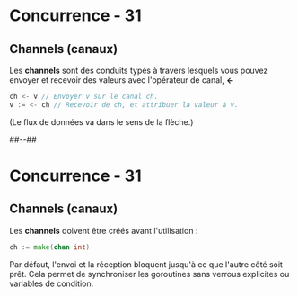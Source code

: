 <!-- .slide: class="with-code" -->

# Concurrence - 31

## Channels (canaux)

Les **channels** sont des conduits typés à travers lesquels vous pouvez envoyer et recevoir des valeurs avec l'opérateur de canal, **<-**

```Go
ch <- v // Envoyer v sur le canal ch.
v := <- ch // Recevoir de ch, et attribuer la valeur à v.
```

(Le flux de données va dans le sens de la flèche.)

##--##

# Concurrence - 31

## Channels (canaux)

Les **channels** doivent être créés avant l'utilisation :

```Go
ch := make(chan int)
```

Par défaut, l'envoi et la réception bloquent jusqu'à ce que l'autre côté soit prêt. Cela permet de synchroniser les goroutines sans verrous explicites ou variables de condition.
